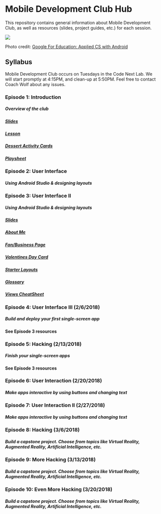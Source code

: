 # Mobile Development Club Hub

This repository contains general information about Mobile Development Club, as well as resources (slides, project guides, etc.) for each session.

![](https://cswithandroid.withgoogle.com/img/appliedcsandroid.png)

Photo credit: [Google For Education: Applied CS with Android](https://cswithandroid.withgoogle.com/img/appliedcsandroid.png)

## Syllabus

Mobile Development Club occurs on Tuesdays in the Code Next Lab.
We will start promptly at 4:15PM, and clean-up at 5:50PM.
Feel free to contact Coach Wolf about any issues.

### Episode 1: Introduction

##### Overview of the club 

##### [Slides](/episode-1/episode-1-slides.pdf)
##### [Lesson](/episode-1/episode-1-lesson-plan.pdf)
##### [Dessert Activity Cards](/episode-1/dessert-activity-cards.pdf)
##### [Playsheet](/episode-1/playsheet.pdf)

### Episode 2: User Interface

##### Using Android Studio & designing layouts

### Episode 3: User Interface II

##### Using Android Studio & designing layouts

##### [Slides](/episode-3/episode-3-slides.pdf)

##### [About Me](/episode-3/about-me/about-me-guide.md)

##### [Fan/Business Page](/episode-3/fan-business/fan-business-guide.md)

##### [Valentines Day Card](https://discussions.udacity.com/t/make-your-own-card/19643)

##### [Starter Layouts](/episode-3/starter-layouts)

##### [Glossary](https://developers.google.com/android/for-all/vocab-words/?utm_source=udacity&utm_medium=course&utm_campaign=android_basics)

##### [Views CheatSheet](http://labs.udacity.com/images/Common-Android-Views-Cheat-Sheet.pdf)


### Episode 4: User Interface III (2/6/2018)

##### Build and deploy your first single-screen app

#### See Episode 3 resources

### Episode 5: Hacking (2/13/2018)

##### Finish your single-screen apps

#### See Episode 3 resources

### Episode 6: User Interaction (2/20/2018)

##### Make apps interactive by using buttons and changing text

### Episode 7: User Interaction II (2/27/2018)

##### Make apps interactive by using buttons and changing text

### Episode 8: Hacking (3/6/2018)

##### Build a capstone project. Choose from topics like Virtual Reality, Augmented Reality, Artificial Intelligence, etc.

### Episode 9: More Hacking (3/13/2018)

##### Build a capstone project. Choose from topics like Virtual Reality, Augmented Reality, Artificial Intelligence, etc.

### Episode 10: Even More Hacking (3/20/2018)

##### Build a capstone project. Choose from topics like Virtual Reality, Augmented Reality, Artificial Intelligence, etc.

